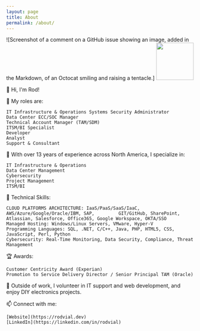 ```yaml
---
layout: page
title: About
permalink: /about/
---
```


![Screenshot of a comment on a GitHub issue showing an image, added in the Markdown, of an Octocat smiling and raising a tentacle.]
<img src="https://rodvial.dev/blog/wp-content/uploads/2024/06/octocat-1719566923353.png" width="100" height="100"/>

👋 Hi, I'm Rod!

🚀 My roles are:

    IT Infrastructure & Operations Systems Security Administrator
    Data Center ECC/SOC Manager
    Technical Account Manager (TAM/SDM)
    ITSM/BI Specialist
    Developer
    Analyst
    Support & Consultant

💼 With over 13 years of experience across North America, I specialize in:

    IT Infrastructure & Operations
    Data Center Management
    Cybersecurity
    Project Management
    ITSM/BI

🔧 Technical Skills:

    CLOUD PLATFORMS ARCHITECTURE: IaaS/PaaS/SaaS/IaaC, AWS/Azure/Google/Oracle/IBM, SAP,         GIT/GitHub, SharePoint, Atlassian, Salesforce, Office365, Google Workspace, OKTA/SSO
    Managed Hosting: Windows/Linux Servers, VMware, Hyper-V
    Programming Languages: SQL, .NET, C/C++, Java, PHP, HTML5, CSS, JavaScript, Perl, Python
    Cybersecurity: Real-Time Monitoring, Data Security, Compliance, Threat Management

🏆 Awards:

    Customer Centricity Award (Experian)
    Promotion to Service Delivery Director / Senior Principal TAM (Oracle)

🌱 Outside of work, I volunteer in IT support and web development, and enjoy DIY electronics projects.

📫 Connect with me:

    [Website](https://rodvial.dev)
    [LinkedIn](https://linkedin.com/in/rodvial)